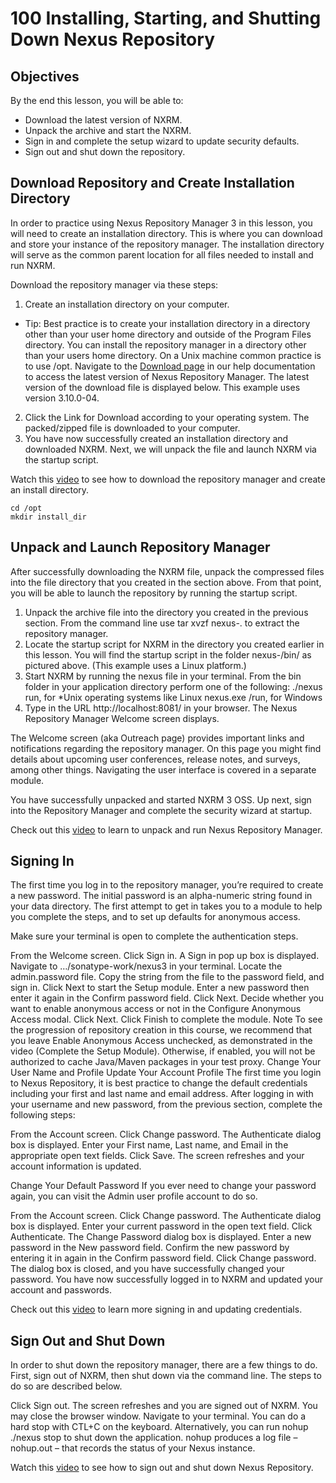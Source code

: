 # 100 Installing, Starting, and Shutting Down Nexus Repository

## Objectives
By the end this lesson, you will be able to:

- Download the latest version of NXRM.
- Unpack the archive and start the NXRM.
- Sign in and complete the setup wizard to update security defaults.
- Sign out and shut down the repository.

## Download Repository and Create Installation Directory
In order to practice using Nexus Repository Manager 3 in this lesson, you will need to create an installation directory. This is where you can download and store your instance of the repository manager. The installation directory will serve as the common parent location for all files needed to install and run NXRM.

Download the repository manager via these steps:

1. Create an installation directory on your computer.

- Tip: Best practice is to create your installation directory in a directory other than your user home directory and outside of the Program Files directory. You can install the repository manager in a directory other than your users home directory. On a Unix machine common practice is to use /opt. Navigate to the [Download page](https://help.sonatype.com/repomanager3/download/download-archives---repository-manager-3?_ga=2.162215228.1873063918.1609334621-230793279.1609334621) in our help documentation to access the latest version of Nexus Repository Manager. The latest version of the download file is displayed below. This example uses version 3.10.0-04.

2. Click the Link for Download according to your operating system. The packed/zipped file is downloaded to your computer.
3. You have now successfully created an installation directory and downloaded NXRM. Next, we will unpack the file and launch NXRM via the startup script.

Watch this [video](https://learn.sonatype.com/courses/nxrm-config-100/lessons/installing-starting-and-shutting-down-nexus-repository/) to see how to download the repository manager and create an install directory.

```
cd /opt
mkdir install_dir
```

## Unpack and Launch Repository Manager
After successfully downloading the NXRM file, unpack the compressed files into the file directory that you created in the section above. From that point, you will be able to launch the repository by running the startup script.

1. Unpack the archive file into the directory you created in the previous section. From the command line use tar xvzf nexus-<version>.<tar file extension> to extract the repository manager.
2. Locate the startup script for NXRM in the directory you created earlier in this lesson. You will find the startup script in the folder nexus-<version>/bin/ as pictured above. (This example uses a Linux platform.)
3. Start NXRM by running the nexus file in your terminal. From the bin folder in your application directory perform one of the following:
./nexus run, for *Unix operating systems like Linux
nexus.exe /run, for Windows
4. Type in the URL http://localhost:8081/ in your browser. The Nexus Repository Manager Welcome screen displays.

The Welcome screen (aka Outreach page) provides important links and notifications regarding the repository manager. On this page you might find details about upcoming user conferences, release notes, and surveys, among other things. Navigating the user interface is covered in a separate module.

You have successfully unpacked and started NXRM 3 OSS. Up next, sign into the Repository Manager and complete the security wizard at startup.

Check out this [video](https://learn.sonatype.com/courses/nxrm-config-100/lessons/installing-starting-and-shutting-down-nexus-repository/) to learn to unpack and run Nexus Repository Manager.


## Signing In
The first time you log in to the repository manager, you’re required to create a new password. The initial password is an alpha-numeric string found in your data directory. The first attempt to get in takes you to a module to help you complete the steps, and to set up defaults for anonymous access.

Make sure your terminal is open to complete the authentication steps.


From the Welcome screen.
Click Sign in. A Sign in pop up box is displayed.
Navigate to …/sonatype-work/nexus3 in your terminal.
Locate the admin.password file.
Copy the string from the file to the password field, and sign in.
Click Next to start the Setup module.
Enter a new password then enter it again in the Confirm password field.
Click Next.
Decide whether you want to enable anonymous access or not in the Configure Anonymous Access modal.
Click Next.
Click Finish to complete the module.
Note
To see the progression of repository creation in this course, we recommend that you leave Enable Anonymous Access unchecked, as demonstrated in the video (Complete the Setup Module). Otherwise, if enabled, you will not be authorized to cache Java/Maven packages in your test proxy.
Change Your User Name and Profile
Update Your Account Profile
The first time you login to Nexus Repository, it is best practice to change the default credentials including your first and last name and email address. After logging in with your username and new password, from the previous section, complete the following steps:

From the Account screen.
Click Change password. The Authenticate dialog box is displayed.
Enter your First name, Last name, and Email in the appropriate open text fields.
Click Save. The screen refreshes and your account information is updated.

Change Your Default Password
If you ever need to change your password again, you can visit the Admin user profile account to do so.

From the Account screen.
Click Change password. The Authenticate dialog box is displayed. 
Enter your current password in the open text field.
Click Authenticate. The Change Password dialog box is displayed.
Enter a new password in the New password field.
Confirm the new password by entering it in again in the Confirm password field.
Click Change password. The dialog box is closed, and you have successfully changed your password.
You have now successfully logged in to NXRM and updated your account and passwords.

Check out this [video](https://learn.sonatype.com/courses/nxrm-config-100/lessons/installing-starting-and-shutting-down-nexus-repository/) to learn more signing in and updating credentials.


## Sign Out and Shut Down
In order to shut down the repository manager, there are a few things to do. First, sign out of NXRM, then shut down via the command line. The steps to do so are described below.

Click Sign out. The screen refreshes and you are signed out of NXRM. You may close the browser window.
Navigate to your terminal.
You can do a hard stop with CTL+C on the keyboard.
Alternatively, you can run nohup ./nexus stop to shut down the application. nohup produces a log file – nohup.out – that records the status of your Nexus instance.

Watch this [video](https://learn.sonatype.com/courses/nxrm-config-100/lessons/installing-starting-and-shutting-down-nexus-repository/) to see how to sign out and shut down Nexus Repository.
